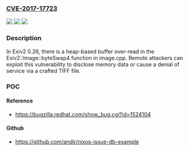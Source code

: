 ### [CVE-2017-17723](https://cve.mitre.org/cgi-bin/cvename.cgi?name=CVE-2017-17723)
![](https://img.shields.io/static/v1?label=Product&message=n%2Fa&color=blue)
![](https://img.shields.io/static/v1?label=Version&message=n%2Fa&color=blue)
![](https://img.shields.io/static/v1?label=Vulnerability&message=n%2Fa&color=brighgreen)

### Description

In Exiv2 0.26, there is a heap-based buffer over-read in the Exiv2::Image::byteSwap4 function in image.cpp. Remote attackers can exploit this vulnerability to disclose memory data or cause a denial of service via a crafted TIFF file.

### POC

#### Reference
- https://bugzilla.redhat.com/show_bug.cgi?id=1524104

#### Github
- https://github.com/andir/nixos-issue-db-example

